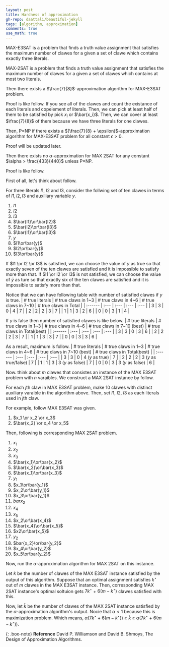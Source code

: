 ```yaml
---
layout: post
title: Hardness of approximation
gh-repo: daattali/beautiful-jekyll
tags: [algorithm, approximation]
comments: true
use_math: true
---
```


MAX-E3SAT is a problem that finds a truth value assignment that satisfies the maximum number of clawes for a given a set of clawe which contains exactly three literals.

MAX-2SAT is a problem that finds a truth value assignment that satisfies the maximum number of clawes for a given a set of clawes which contains at most two literals.

Then there exists a $\frac{7}{8}$-approximation algorithm for MAX-E3SAT problem.

Proof is like follow.
If you see all of the clawes and count the existance of each literals and copelement of literals.
Then, we can pick at least half of them to be satisfied by pick $x_i$ or $\bar{x_i}$.
Then, we can cover at least $\frac{7}{8}$ of them because we have three literals for one clawes.

Then, P=NP if there exists a $(\frac{7}{8} + \epsilon)$-approximation algorithm for MAX-E3SAT problem for all constant $\epsilon > 0$.

Proof will be updated later.

Then there exists no $\alpha$-approximation for MAX 2SAT for any constant $\alpha > \frac{433}{440}$ unless P=NP.

Proof is like follow.

First of all, let's think about follow.

For three literals $l1$, $l2$ and $l3$, consider the follwing set of ten clawes in terms of $l1, l2, l3$ and auxiliary variable $y$.

1.  $l1$
2.  $l2$
3.  $l3$
4.  $\bar{l1}\or\bar{l2}$
5.  $\bar{l2}\or\bar{l3}$
6.  $\bar{l1}\or\bar{l3}$
7.  $y$
8.  $l1\or\bar{y}$
9.  $l2\or\bar{y}$
10. $l3\or\bar{y}$

If $l1 \or l2 \or l3$ is satisfied, we can choose the value of $y$ as true so that exactly seven of the ten clawes are satisfied and it is impossible to satisfy more than that.
If $l1 \or l2 \or l3$ is not satisfied, we can choose the value of $\bar{y}$ as ture so that exactly six of the ten clawes are satisfied and it is impossible to satisfy more than that.

Notice that we can have following table with number of satisfied clawes if $y$ is true.
| # true literals   | # true claws in 1~3   | # true claws in 4~6   | # true claws in 7~10          | # true claws in Total       |
| :------           | :---                  | :---                  | :---                          | :---                        |
| 3                 | 3                     | 0                     | 4                             | 7                           |
| 2                 | 2                     | 2                     | 3                             | 7                           |
| 1                 | 1                     | 3                     | 2                             | 6                           |
| 0                 | 0                     | 3                     | 1                             | 4                           |

If $y$ is false then number of satisfied clawes is like below.
| # true literals   | # true claws in 1~3   | # true claws in 4~6   | # true claws in 7~10 (best)   | # true claws in Total(best) |
| :------           | :---                  | :---                  | :---                          | :---                        |
| 3                 | 3                     | 0                     | 3                             | 6                           |
| 2                 | 2                     | 2                     | 3                             | 7                           |
| 1                 | 1                     | 3                     | 3                             | 7                           |
| 0                 | 0                     | 3                     | 3                             | 6                           |

As a result, maximum is follow.
| # true literals   | # true claws in 1~3   | # true claws in 4~6   | # true claws in 7~10 (best)   | # true claws in Total(best) |
| :------           | :---                  | :---                  | :---                          | :---                        |
| 3                 | 3                     | 0                     | 4 ($y$ as true)               | 7                           |
| 2                 | 2                     | 2                     | 3 ($y$ as true/false)         | 7                           |
| 1                 | 1                     | 3                     | 3 ($y$ as false)              | 7                           |
| 0                 | 0                     | 3                     | 3 ($y$ as false)              | 6                           |

Now. think about $m$ clawes that consistes an instance of the MAX E3SAT problem with $n$ varaibles.
We construct a MAX 2SAT instance by follow.

For each $j$th claw in MAX E3SAT problem, make 10 clawes with distinct auxiliary varaible in the algorithm above.
Then, set $l1$, $l2$, $l3$ as each literals used in $j$th claw.

For example, follow MAX E3SAT was given.

1. $x_1 \or x_2 \or x_3$
2. $\bar{x_2} \or x_4 \or x_5$

Then, following is corresponding MAX 2SAT problem.

1.  $x_1$
2.  $x_2$
3.  $x_3$
4.  $\bar{x_1}\or\bar{x_2}$
5.  $\bar{x_2}\or\bar{x_3}$
6.  $\bar{x_1}\or\bar{x_3}$
7.  $y_1$
8.  $x_1\or\bar{y_1}$
9.  $x_2\or\bar{y_1}$
10. $x_3\or\bar{y_1}$
11. $bar{x_2}$
12. $x_4$
13. $x_5$
14. $x_2\or\bar{x_4}$
15. $\bar{x_4}\or\bar{x_5}$
16. $x2\or\bar{x_5}$
17. $y_2$
18. $bar{x_2}\or\bar{y_2}$
19. $x_4\or\bar{y_2}$
20. $x_5\or\bar{y_2}$

Now, run the $\alpha$-approximation algorithm for MAX 2SAT on this instance.

Let $k$ be the number of clawes of the MAX E3SAT instance satisfied by the output of this algorithm.
Suppose that an optimal assignment satisfies $k^{\star}$ out of $m$ clawes in the MAX E3SAT instance.
Then, corresponding MAX 2SAT instance's optimal soltuion gets $7k^{\star}$ $+$ $6(m - k^{\star})$ clawes satisfied with this.

Now, let $\bar{k}$ be the number of clawes of the MAX 2SAT instance satisfied by the $\alpha$-approximation algorithm's output.
Nocie that $\alpha < 1$ because this is maximization problem.
Which means, $\alpha(7k^{\star}$ $+$ $6(m - k^{\star}))$ $\ge$ $\bar{k}$ $\ge$ $\alpha(7k^{\star}$ $+$ $6(m - k^{\star}))$.

{: .box-note}
**Reference** David P. Williamson and David B. Shmoys, The Design of Approximation Algorithms.
